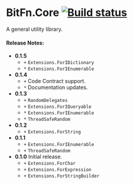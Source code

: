 ﻿BitFn.Core [![Build status](https://ci.appveyor.com/api/projects/status/oy6i3wdm7mjht6i7/branch/master?svg=true)](https://ci.appveyor.com/project/dlras2/core/branch/master)
======
A general utility library.

#### Release Notes:
- **0.1.5**
  - `+` `Extensions.ForIDictionary`
  - `*` `Extensions.ForIEnumerable`
- **0.1.4**
  - `+` Code Contract support.
  - `*` Documentation updates.
- **0.1.3**
  - `+` `RandomDelegates`
  - `+` `Extensions.ForIQueryable`
  - `*` `Extensions.ForIEnumerable`
  - `*` `ThreadSafeRandom`
- **0.1.2**
  - `+` `Extensions.ForString`
- **0.1.1**
  - `+` `Extensions.ForIEnumerable`
  - `+` `ThreadSafeRandom`
- **0.1.0** Initial release.
  - `+` `Extensions.ForChar`
  - `+` `Extensions.ForExpression`
  - `+` `Extensions.ForStringBuilder`
